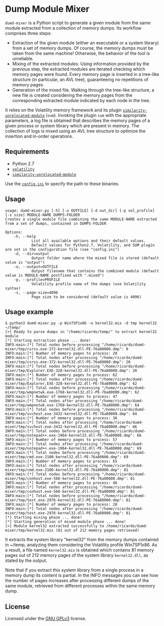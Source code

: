 # Dump Module Mixer 

`dumd-mixer` is a Python script to generate a given module from the same module extracted from a collection of memory dumps. Its workflow comprises three steps:

* Extraction of the given module (either an executable or a system library) from a set of memory dumps. Of course, the memory dumps must be taken from the same machine! Otherwise, the behavior of the tool is unreliable.
* Mixing of the extracted modules. Using information provided by the previous step, the extracted modules are iterated checking which memory pages were found. Every memory page is inserted in a tree-like structure (in particular, an AVL tree), guaranteeing no repetitions of memory pages. 
* Generation of the mixed file. Walking through the tree-like structure, a new file is created considering the memory pages from the corresponding extracted module indicated by each node in the tree.

It relies on the Volatility memory framework and its plugin [`similarity-unrelocated-module`](https://github.com/reverseame/similarity-unrelocated-module) (`sum`). Invoking the plugin `sum` with the appropriate parameters, a log file is obtained that describes the memory pages of a given process or system library which are present in memory. The collection of logs is mixed using an AVL tree structure to optimize the insertion and in-order operations.

## Requirements

- Python 2.7
- [`volatility`](https://github.com/volatilityfoundation/volatility)
- [`similarity-unrelocated-module`](https://github.com/reverseame/similarity-unrelocated-module)

Use the [`config.ini`](config.ini) to specify the path to these binaries.

## Usage

```
usage: dumd-mixer.py [-h] [-o OUTFILE] [-d out_dir] [-p vol_profile] [-s size] MODULE-NAME DUMPS-FOLDER
Creates a single module file combining the same MODULE-NAME extracted from a set of dumps, contained in DUMPS-FOLDER

Options:
    -h, --help
            List all available options and their default values.
            Default values for Python2.7, Volatility, and SUM plugin are set in the configuration file (see "config.ini")
    -d, --dir=output
            Output folder name where the mixed file is stored (default value is "output")
    -o, --output=OUTFILE
            Output filename that contains the combined module (default value is MODULE-NAME postfixed with ".mixed")
    -p, --profile=PROFILE
            Volatility profile name of the dumps (use Volatility syntax)
    -s, --page-size=4096
            Page size to be considered (default value is 4096)

```

## Usage example

```
$ python3 dumd-mixer.py -p Win7SP1x86 -o kernel32.mix -d tmp kernel32 ~/temp/
[>] Ready to parse dumps in "/home/ricardo/temp/" to extract kernel32 module
[*] Starting extraction phase ... done!
INFO:main:[*] Total nodes before processing "/home/ricardo/dumd-mixer/tmp/csrss.exe-372-kernel32.dll-PE-76a80000.dmp": 0
INFO:main:[*] Number of memory pages to process: 20
INFO:main:[*] Total nodes after processing "/home/ricardo/dumd-mixer/tmp/csrss.exe-372-kernel32.dll-PE-76a80000.dmp": 20
INFO:main:[*] Total nodes before processing "/home/ricardo/dumd-mixer/tmp/Explorer.EXE-328-kernel32.dll-PE-76a80000.dmp": 20
INFO:main:[*] Number of memory pages to process: 62
INFO:main:[*] Total nodes after processing "/home/ricardo/dumd-mixer/tmp/Explorer.EXE-328-kernel32.dll-PE-76a80000.dmp": 62
INFO:main:[*] Total nodes before processing "/home/ricardo/dumd-mixer/tmp/wmpnetwk.exe-1768-kernel32.dll-PE-76a80000.dmp": 62
INFO:main:[*] Number of memory pages to process: 47
INFO:main:[*] Total nodes after processing "/home/ricardo/dumd-mixer/tmp/wmpnetwk.exe-1768-kernel32.dll-PE-76a80000.dmp": 64
INFO:main:[*] Total nodes before processing "/home/ricardo/dumd-mixer/tmp/svchost.exe-3432-kernel32.dll-PE-76a80000.dmp": 64
INFO:main:[*] Number of memory pages to process: 36
INFO:main:[*] Total nodes after processing "/home/ricardo/dumd-mixer/tmp/svchost.exe-3432-kernel32.dll-PE-76a80000.dmp": 66
INFO:main:[*] Total nodes before processing "/home/ricardo/dumd-mixer/tmp/notepad++.exe-1964-kernel32.dll-PE-76a80000.dmp": 66
INFO:main:[*] Number of memory pages to process: 57
INFO:main:[*] Total nodes after processing "/home/ricardo/dumd-mixer/tmp/notepad++.exe-1964-kernel32.dll-PE-76a80000.dmp": 69
INFO:main:[*] Total nodes before processing "/home/ricardo/dumd-mixer/tmp/cmd.exe-2100-kernel32.dll-PE-76a80000.dmp": 69
INFO:main:[*] Number of memory pages to process: 65
INFO:main:[*] Total nodes after processing "/home/ricardo/dumd-mixer/tmp/cmd.exe-2100-kernel32.dll-PE-76a80000.dmp": 81
INFO:main:[*] Total nodes before processing "/home/ricardo/dumd-mixer/tmp/conhost.exe-568-kernel32.dll-PE-76a80000.dmp": 81
INFO:main:[*] Number of memory pages to process: 46
INFO:main:[*] Total nodes after processing "/home/ricardo/dumd-mixer/tmp/conhost.exe-568-kernel32.dll-PE-76a80000.dmp": 81
INFO:main:[*] Total nodes before processing "/home/ricardo/dumd-mixer/tmp/test.exe-2976-kernel32.dll-PE-76a80000.dmp": 81
INFO:main:[*] Number of memory pages to process: 28
INFO:main:[*] Total nodes after processing "/home/ricardo/dumd-mixer/tmp/test.exe-2976-kernel32.dll-PE-76a80000.dmp": 81
[*] Starting mixing phase ... done!
[*] Starting generation of mixed module phase ... done!
[>] Module kernel32 extracted successfully to /home/ricardo/dumd-mixer/tmp/kernel32.mix (81 out of 212 memory pages retrieved)
```

It extracts the system library "kernel32" from the memory dumps contained in ~/temp, analyzing them considering the Volatility profile Win7SP1x86. As a result, a file named `kernel32.mix` is obtained which contains 81 memory pages out of 212 memory pages of the system library `kernel32.dll`, as stated by the output.

Note that if you extract this system library from a single process in a memory dump its content is partial. In the INFO messages you can see how the number of pages increases after processing different dumps of the same module, retrieved from different processes within the same memory dump.

## License

Licensed under the [GNU GPLv3](LICENSE) license.
